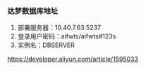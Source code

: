 
### 达梦数据库地址
1. 部署服务器：10.40.7.63:5237  
2. 登录用户密码：aifwts/aifwts#123s
3. 实例名：DBSERVER

https://developer.aliyun.com/article/1595033